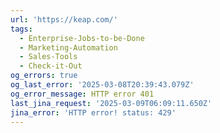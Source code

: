 ```yaml
---
url: 'https://keap.com/'
tags:
  - Enterprise-Jobs-to-be-Done
  - Marketing-Automation
  - Sales-Tools
  - Check-it-Out
og_errors: true
og_last_error: '2025-03-08T20:39:43.079Z'
og_error_message: HTTP error 401
last_jina_request: '2025-03-09T06:09:11.650Z'
jina_error: 'HTTP error! status: 429'
---
```


